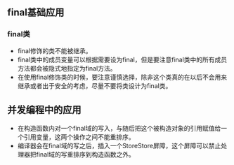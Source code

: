 ## final基础应用
### final类
- final修饰的类不能被继承。
- final类中的成员变量可以根据需要设为final，但是要注意final类中的所有成员方法都会被隐式地指定为final方法。
- 在使用final修饰类的时候，要注意谨慎选择，除非这个类真的在以后不会用来继承或者出于安全的考虑，尽量不要将类设计为final类。

## 并发编程中的应用
- 在构造函数内对一个final域的写入，与随后把这个被构造对象的引用赋值给一个引用变量，这两个操作之间不能重排序。
- 编译器会在final域的写之后，插入一个StoreStore屏障，这个屏障可以禁止处理器把final域的写重排序到构造函数之外。